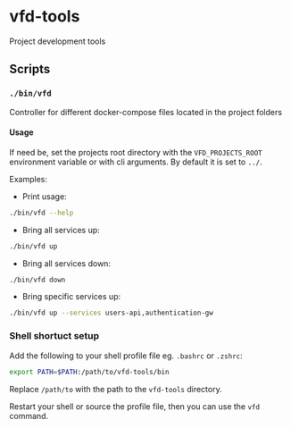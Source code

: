 # vfd-tools

Project development tools

## Scripts

### `./bin/vfd`

Controller for different docker-compose files located in the project folders

#### Usage

If need be, set the projects root directory with the `VFD_PROJECTS_ROOT` environment variable or with cli arguments. By default it is set to `../`.

Examples:

- Print usage:

```bash
./bin/vfd --help
```

- Bring all services up:

```bash
./bin/vfd up
```

- Bring all services down:

```bash
./bin/vfd down
```

- Bring specific services up:

```bash
./bin/vfd up --services users-api,authentication-gw
```

### Shell shortuct setup

Add the following to your shell profile file eg. `.bashrc` or `.zshrc`:

```bash
export PATH=$PATH:/path/to/vfd-tools/bin
```

Replace `/path/to` with the path to the `vfd-tools` directory.

Restart your shell or source the profile file, then you can use the `vfd` command.
